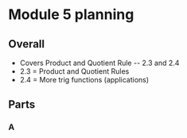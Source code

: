# Module 5 planning

## Overall

- Covers Product and Quotient Rule -- 2.3 and 2.4
- 2.3 = Product and Quotient Rules
- 2.4 = More trig functions (applications) 

## Parts

### A


<!--stackedit_data:
eyJoaXN0b3J5IjpbNTI0NDgyMDg3XX0=
-->